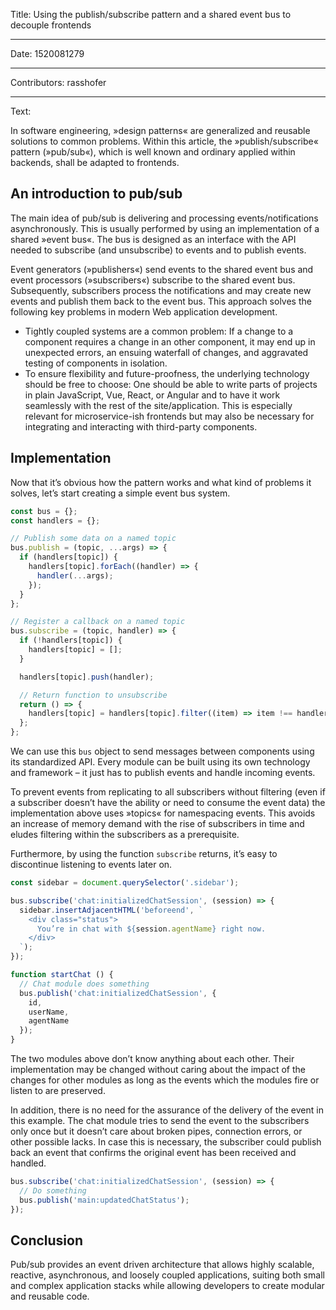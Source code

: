 Title: Using the publish/subscribe pattern and a shared event bus to decouple frontends

-----

Date: 1520081279

-----

Contributors: rasshofer

-----

Text:

In software engineering, »design patterns« are generalized and reusable solutions to common problems. Within this article, the »publish/subscribe« pattern (»pub/sub«), which is well known and ordinary applied within backends, shall be adapted to frontends.

## An introduction to pub/sub

The main idea of pub/sub is delivering and processing events/notifications asynchronously. This is usually performed by using an implementation of a shared »event bus«. The bus is designed as an interface with the API needed to subscribe (and unsubscribe) to events and to publish events.

Event generators (»publishers«) send events to the shared event bus and event processors (»subscribers«) subscribe to the shared event bus. Subsequently, subscribers process the notifications and may create new events and publish them back to the event bus. This approach solves the following key problems in modern Web application development.

- Tightly coupled systems are a common problem: If a change to a component requires a change in an other component, it may end up in unexpected errors, an ensuing waterfall of changes, and aggravated testing of components in isolation.
- To ensure flexibility and future-proofness, the underlying technology should be free to choose: One should be able to write parts of projects in plain JavaScript, Vue, React, or Angular and to have it work seamlessly with the rest of the site/application. This is especially relevant for microservice-ish frontends but may also be necessary for integrating and interacting with third-party components.

## Implementation

Now that it’s obvious how the pattern works and what kind of problems it solves, let’s start creating a simple event bus system.

```js
const bus = {};
const handlers = {};

// Publish some data on a named topic
bus.publish = (topic, ...args) => {
  if (handlers[topic]) {
    handlers[topic].forEach((handler) => {
      handler(...args);
    });
  }
};

// Register a callback on a named topic
bus.subscribe = (topic, handler) => {
  if (!handlers[topic]) {
    handlers[topic] = [];
  }

  handlers[topic].push(handler);

  // Return function to unsubscribe
  return () => {
    handlers[topic] = handlers[topic].filter((item) => item !== handler);
  };
};
```

We can use this `bus` object to send messages between components using its standardized API. Every module can be built using its own technology and framework – it just has to publish events and handle incoming events.

To prevent events from replicating to all subscribers without filtering (even if a subscriber doesn’t have the ability or need to consume the event data) the implementation above uses »topics« for namespacing events. This avoids an increase of memory demand with the rise of subscribers in time and eludes filtering within the subscribers as a prerequisite.

Furthermore, by using the function `subscribe` returns, it’s easy to discontinue listening to events later on.

```js
const sidebar = document.querySelector('.sidebar');

bus.subscribe('chat:initializedChatSession', (session) => {
  sidebar.insertAdjacentHTML('beforeend', `
    <div class="status">
      You’re in chat with ${session.agentName} right now.
    </div>
  `);
});
```

```js
function startChat () {
  // Chat module does something
  bus.publish('chat:initializedChatSession', {
    id,
    userName,
    agentName
  });
}
```

The two modules above don’t know anything about each other. Their implementation may be changed without caring about the impact of the changes for other modules as long as the events which the modules fire or listen to are preserved.

In addition, there is no need for the assurance of the delivery of the event in this example. The chat module tries to send the event to the subscribers only once but it doesn’t care about broken pipes, connection errors, or other possible lacks. In case this is necessary, the subscriber could publish back an event that confirms the original event has been received and handled.

```js
bus.subscribe('chat:initializedChatSession', (session) => {
  // Do something
  bus.publish('main:updatedChatStatus');
});
```

## Conclusion

Pub/sub provides an event driven architecture that allows highly scalable, reactive, asynchronous, and loosely coupled applications, suiting both small and complex application stacks while allowing developers to create modular and reusable code.
